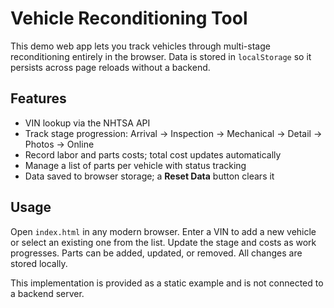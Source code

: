 # Vehicle Reconditioning Tool

This demo web app lets you track vehicles through multi-stage reconditioning entirely in the browser. Data is stored in `localStorage` so it persists across page reloads without a backend.

## Features
- VIN lookup via the NHTSA API
- Track stage progression: Arrival → Inspection → Mechanical → Detail → Photos → Online
- Record labor and parts costs; total cost updates automatically
- Manage a list of parts per vehicle with status tracking
- Data saved to browser storage; a **Reset Data** button clears it

## Usage
Open `index.html` in any modern browser. Enter a VIN to add a new vehicle or select an existing one from the list. Update the stage and costs as work progresses. Parts can be added, updated, or removed. All changes are stored locally.

This implementation is provided as a static example and is not connected to a backend server.
